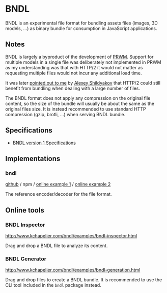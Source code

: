 # BNDL

BNDL is an experimental file format for bundling assets files (images, 3D models, ...) as binary bundle for consumption in JavaScript applications.

## Notes

BNDL is largely a byproduct of the development of [PRWM](https://github.com/kchapelier/PRWM). Support for multiple models in a single file was deliberately not implemented in PRWM as my understanding was that with HTTP/2 it would not matter as requesting multiple files would not incur any additional load time.

It was later [pointed out to me](https://github.com/kchapelier/PRWM/issues/3#issuecomment-338487330) by [Alexey Shildyakov](https://github.com/ashl1) that HTTP/2 could still benefit from bundling when dealing with a large number of files.

The BNDL format does not apply any compression on the original file content, so the size of the bundle will usually be about the same as the original files size. It is instead recommended to use standard HTTP compression (gzip, brotli, ...) when serving BNDL bundle.

## Specifications

 * [BNDL version 1 Specifications](https://github.com/kchapelier/BNDL/blob/master/specifications/bndl.md)

## Implementations

### bndl

[github](https://github.com/kchapelier/BNDL/tree/master/implementations/bndl) / npm / [online example 1](http://www.kchapelier.com/bndl/examples/images.html) / [online example 2](http://www.kchapelier.com/bndl/examples/prwm-models.html)

The reference encoder/decoder for the file format.

## Online tools

### BNDL Inspector

http://www.kchapelier.com/bndl/examples/bndl-inspector.html

Drag and drop a BNDL file to analyze its content.

### BNDL Generator

http://www.kchapelier.com/bndl/examples/bndl-generation.html

Drag and drop files to create a BNDL bundle. It is recommended to use the CLI tool included in the `bndl` package instead.